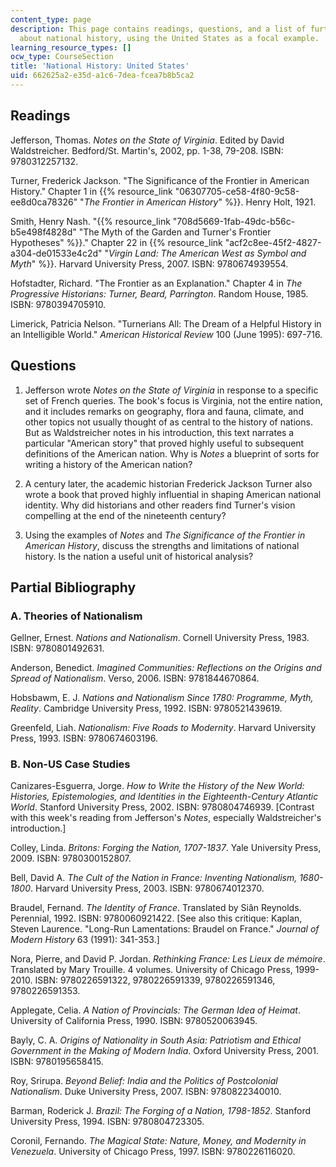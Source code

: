 ```yaml
---
content_type: page
description: This page contains readings, questions, and a list of further readings
  about national history, using the United States as a focal example.
learning_resource_types: []
ocw_type: CourseSection
title: 'National History: United States'
uid: 662625a2-e35d-a1c6-7dea-fcea7b8b5ca2
---
```


Readings
--------

Jefferson, Thomas. _Notes on the State of Virginia_. Edited by David Waldstreicher. Bedford/St. Martin's, 2002, pp. 1-38, 79-208. ISBN: 9780312257132.

Turner, Frederick Jackson. "The Significance of the Frontier in American History." Chapter 1 in {{% resource_link "06307705-ce58-4f80-9c58-ee8d0ca78326" "_The Frontier in American History_" %}}. Henry Holt, 1921.

Smith, Henry Nash. "{{% resource_link "708d5669-1fab-49dc-b56c-b5e498f4828d" "The Myth of the Garden and Turner's Frontier Hypotheses" %}}." Chapter 22 in {{% resource_link "acf2c8ee-45f2-4827-a304-de01533e4c2d" "_Virgin Land: The American West as Symbol and Myth_" %}}. Harvard University Press, 2007. ISBN: 9780674939554.

Hofstadter, Richard. "The Frontier as an Explanation." Chapter 4 in _The Progressive Historians: Turner, Beard, Parrington_. Random House, 1985. ISBN: 9780394705910.

Limerick, Patricia Nelson. "Turnerians All: The Dream of a Helpful History in an Intelligible World." _American Historical Review_ 100 (June 1995): 697-716.

Questions
---------

1.  Jefferson wrote _Notes on the State of Virginia_ in response to a specific set of French queries. The book's focus is Virginia, not the entire nation, and it includes remarks on geography, flora and fauna, climate, and other topics not usually thought of as central to the history of nations. But as Waldstreicher notes in his introduction, this text narrates a particular "American story" that proved highly useful to subsequent definitions of the American nation. Why is _Notes_ a blueprint of sorts for writing a history of the American nation?
    
2.  A century later, the academic historian Frederick Jackson Turner also wrote a book that proved highly influential in shaping American national identity. Why did historians and other readers find Turner's vision compelling at the end of the nineteenth century?
    
3.  Using the examples of _Notes_ and _The Significance of the Frontier in American History_, discuss the strengths and limitations of national history. Is the nation a useful unit of historical analysis?
    

Partial Bibliography
--------------------

### A. Theories of Nationalism

Gellner, Ernest. _Nations and Nationalism_. Cornell University Press, 1983. ISBN: 9780801492631.

Anderson, Benedict. _Imagined Communities: Reflections on the Origins and Spread of Nationalism_. Verso, 2006. ISBN: 9781844670864.

Hobsbawm, E. J. _Nations and Nationalism Since 1780: Programme, Myth, Reality_. Cambridge University Press, 1992. ISBN: 9780521439619.

Greenfeld, Liah. _Nationalism: Five Roads to Modernity_. Harvard University Press, 1993. ISBN: 9780674603196.

### B. Non-US Case Studies

Canizares-Esguerra, Jorge. _How to Write the History of the New World: Histories, Epistemologies, and Identities in the Eighteenth-Century Atlantic World_. Stanford University Press, 2002. ISBN: 9780804746939. \[Contrast with this week's reading from Jefferson's _Notes_, especially Waldstreicher's introduction.\]

Colley, Linda. _Britons: Forging the Nation, 1707-1837_. Yale University Press, 2009. ISBN: 9780300152807.

Bell, David A. _The Cult of the Nation in France: Inventing Nationalism, 1680-1800_. Harvard University Press, 2003. ISBN: 9780674012370.

Braudel, Fernand. _The Identity of France_. Translated by Siân Reynolds. Perennial, 1992. ISBN: 9780060921422. \[See also this critique: Kaplan, Steven Laurence. "Long-Run Lamentations: Braudel on France." _Journal of Modern History_ 63 (1991): 341-353.\]

Nora, Pierre, and David P. Jordan. _Rethinking France: Les Lieux de mémoire_. Translated by Mary Trouille. 4 volumes. University of Chicago Press, 1999-2010. ISBN: 9780226591322, 9780226591339, 9780226591346, 9780226591353.

Applegate, Celia. _A Nation of Provincials: The German Idea of Heimat_. University of California Press, 1990. ISBN: 9780520063945.

Bayly, C. A. _Origins of Nationality in South Asia: Patriotism and Ethical Government in the Making of Modern India_. Oxford University Press, 2001. ISBN: 9780195658415.

Roy, Srirupa. _Beyond Belief: India and the Politics of Postcolonial Nationalism_. Duke University Press, 2007. ISBN: 9780822340010.

Barman, Roderick J. _Brazil: The Forging of a Nation, 1798-1852_. Stanford University Press, 1994. ISBN: 9780804723305.

Coronil, Fernando. _The Magical State: Nature, Money, and Modernity in Venezuela_. University of Chicago Press, 1997. ISBN: 9780226116020.